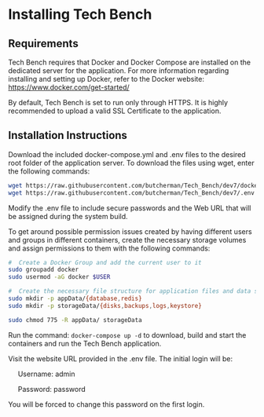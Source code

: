# Installing Tech Bench

## Requirements

Tech Bench requires that Docker and Docker Compose are installed on the dedicated server for the application.  For more information regarding installing and setting up Docker, refer to the Docker website:  <https://www.docker.com/get-started/>

By default, Tech Bench is set to run only through HTTPS.  It is highly recommended to upload a valid SSL Certificate to the application.

## Installation Instructions

Download the included docker-compose.yml and .env files to the desired root folder of the application server.  To download the files using wget, enter the following commands:

```bash
wget https://raw.githubusercontent.com/butcherman/Tech_Bench/dev7/docker-compose.yml
wget https://raw.githubusercontent.com/butcherman/Tech_Bench/dev7/.env
```

Modify the .env file to include secure passwords and the Web URL that will be assigned during the system build.

To get around possible permission issues created by having different users and groups in different containers, create the necessary storage volumes and assign permissions to them with the following commands:

```bash
#  Create a Docker Group and add the current user to it
sudo groupadd docker
sudo usermod -aG docker $USER

#  Create the necessary file structure for application files and data storage
sudo mkdir -p appData/{database,redis}
sudo mkdir -p storageData/{disks,backups,logs,keystore}

sudo chmod 775 -R appData/ storageData
```

Run the command: ` docker-compose up -d ` to download, build and start the containers and run the Tech Bench application.

Visit the website URL provided in the .env file.  The initial login will be:

&nbsp;&nbsp;&nbsp;&nbsp;&nbsp;Username: admin

&nbsp;&nbsp;&nbsp;&nbsp;&nbsp;Password: password

You will be forced to change this password on the first login.
